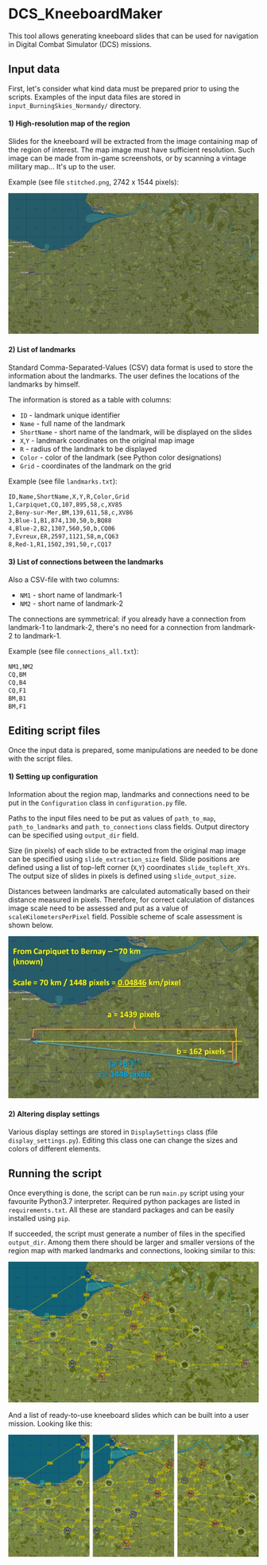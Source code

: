 # DCS_KneeboardMaker

This tool allows generating kneeboard slides 
that can be used for navigation in Digital 
Combat Simulator (DCS) missions.

## Input data

First, let's consider what kind data must be prepared 
prior to using the scripts. 
Examples of the input data files are stored in 
`input_BurningSkies_Normandy/` directory.   

#### 1) High-resolution map of the region

Slides for the kneeboard will be extracted from the image
containing map of the region of interest. 
The map image must have sufficient resolution.
Such image can be made from in-game screenshots, 
or by scanning a vintage military map... 
It's up to the user.

Example (see file `stitched.png`, 2742 x 1544 pixels):

 ![Alt text](readme_figs/01_stitched_small.jpg?raw=true "Title")

#### 2) List of landmarks

Standard Comma-Separated-Values (CSV) data format is used 
to store the information about the landmarks.
The user defines the locations of the landmarks 
by himself.

The information is stored as a table with columns:

* `ID` - landmark unique identifier
* `Name` - full name of the landmark
* `ShortName` - short name of the landmark, 
will be displayed on the slides
* `X`,`Y` - landmark coordinates on the original map image
* `R` - radius of the landmark to be displayed
* `Color` - color of the landmark 
(see Python color designations)
* `Grid` - coordinates of the landmark on the grid

Example (see file `landmarks.txt`):

```
ID,Name,ShortName,X,Y,R,Color,Grid  
1,Carpiquet,CQ,107,895,58,c,XV85  
2,Beny-sur-Mer,BM,139,611,58,c,XV86  
3,Blue-1,B1,874,130,50,b,BQ88  
4,Blue-2,B2,1307,560,50,b,CQ06  
7,Evreux,ER,2597,1121,58,m,CQ63  
8,Red-1,R1,1502,391,50,r,CQ17 
```  

#### 3) List of connections between the landmarks

Also a CSV-file with two columns:

* `NM1` - short name of landmark-1
* `NM2` - short name of landmark-2

The connections are symmetrical: if you already have a
connection from landmark-1 to landmark-2, there's no need 
for a connection from landmark-2 to landmark-1.

Example (see file `connections_all.txt`):

```
NM1,NM2 
CQ,BM  
CQ,B4  
CQ,F1  
BM,B1  
BM,F1  
```

## Editing script files

Once the input data is prepared, some manipulations 
are needed to be done with the script files.

#### 1) Setting up configuration

Information about the region map, landmarks and 
connections need to be put in the `Configuration` 
class in `configuration.py` file. 

Paths to the input files need to be put as values of 
`path_to_map`, `path_to_landmarks` and 
`path_to_connections` class fields. 
Output directory can be specified using 
`output_dir` field.

Size (in pixels) of each slide to be extracted from the
original map image can be specified using 
`slide_extraction_size` field. 
Slide positions are defined using a list of top-left
corner (`X`,`Y`) coordinates `slide_topleft_XYs`.
The output size of slides in pixels is defined using 
`slide_output_size`.

Distances between landmarks are calculated 
automatically based on their distance measured in pixels.
Therefore, for correct calculation of distances image
scale need to be assessed and put as a value of 
`scaleKilometersPerPixel` field. 
Possible scheme of scale assessment is shown below. 
 
 ![Alt text](readme_figs/02_scale_measurement.jpg?raw=true "Title")
  
#### 2) Altering display settings

Various display settings are stored in `DisplaySettings` 
class (file `display_settings.py`). Editing this class one can change the sizes and 
colors of different elements.

## Running the script

Once everything is done, the script can be run `main.py` 
script using your favourite Python3.7 interpreter. 
Required python packages are listed in `requirements.txt`.
All these are standard packages and can be easily 
installed using `pip`. 

If succeeded, the script must generate a number of files 
in the specified `output_dir`. 
Among them there should be larger and smaller versions 
of the region map with marked landmarks and connections, 
looking similar to this:

 ![Alt text](readme_figs/03_map_preview.jpg?raw=true "Title")
 
 And a list of ready-to-use kneeboard slides which can
 be built into a user mission. 
 Looking like this:
 
 ![Alt text](readme_figs/04_out_slides.jpg?raw=true "Title")
 
 